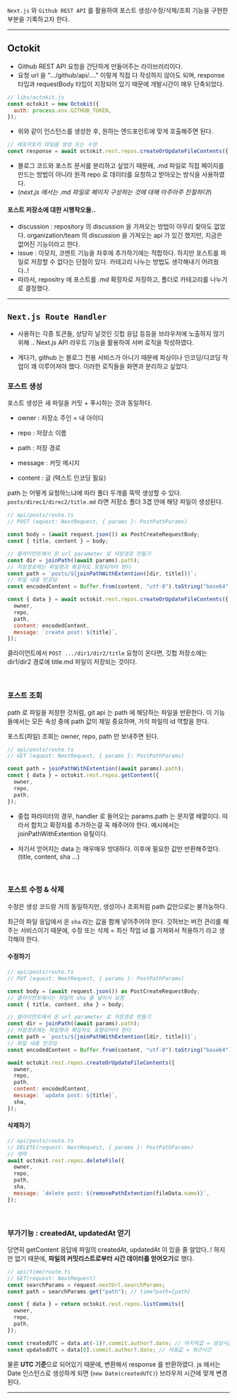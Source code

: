 <!--|tags:Next.js Octokit|commentsId:11|-->
`Next.js` 와 `Github REST API` 를 활용하여 포스트 생성/수정/삭제/조회 기능을 구현한 부분을 기록하고자 한다.

---

## Octokit

- Github REST API 요청을 간단하게 만들어주는 라이브러리이다.
- 요청 url 을 ".../github/api/...." 이렇게 직접 다 작성하지 않아도 되며, response 타입과 requestBody 타입이 지정되어 있기 때문에 개발시간이 매우 단축되었다.

```js
// libs/octokit.js
const octokit = new Octokit({
  auth: process.env.GITHUB_TOKEN,
});
```

- 위와 같이 인스턴스를 생성한 후, 원하는 엔드포인트에 맞게 호출해주면 된다.

```js
// 레포지토리 파일을 생성 또는 수정
const response = await octokit.rest.repos.createOrUpdateFileContents({...})
```
- 블로그 코드와 포스트 문서를 분리하고 싶었기 때문에, .md 파일로 직접 페이지를 만드는 방법이 아니라 원격 repo 로 데이터를 요청하고 받아오는 방식을 사용하였다. 
- (*next.js 에서는 .md 파일로 페이지 구성하는 것에 대해 아주아주 친절하다!*)

#### 포스트 저장소에 대한 시행착오들..

- discussion : repository 의 discussion 을 가져오는 방법이 아무리 찾아도 없었다. organization/team 의 discussion 을 가져오는 api 가 있긴 했지만, 지금은 없어진 기능이라고 한다.
- issue : 이모지, 코멘트 기능을 차후에 추가하기에는 적합하다. 하지만 포스트를 파일로 저장할 수 없다는 단점이 있다. 카테고리 나누는 방법도 생각해내기 어려웠다..!
- 따라서, repositry 에 포스트를 .md 확장자로 저장하고, 폴더로 카테고리를 나누기로 결정했다. 

---

## `Next.js Route Handler`
 - 사용하는 각종 토큰들, 상당히 날것인 깃헙 응답 등등을 브라우저에 노출하지 않기 위해 .. 
Next.js API 라우트 기능을 활용하여 서버 로직을 작성하였다.

- 게다가, github 는 블로그 전용 서비스가 아니기 때문에 파싱이나 인코딩/디코딩 작업이 꽤 이루어져야 했다. 이러한 로직들을 화면과 분리하고 싶었다.



### 포스트 생성

포스트 생성은 새 파일을 커밋 + 푸시하는 것과 동일하다.
- owner : 저장소 주인 = 내 아이디

- repo : 저장소 이름
- path : 저장 경로
- message : 커밋 메시지
- content : 글 (텍스트 인코딩 필요)

path 는 어떻게 요청하느냐에 따라 폴더 두개를 뚝딱 생성할 수 있다.
`posts/direc1/direc2/title.md` 라면 저장소 폴더 3겹 안에 해당 파일이 생성된다.


```js
// api/posts/route.ts
// POST (equest: NextRequest, { params }: PostPathParams)

const body = (await request.json()) as PostCreateRequestBody;
const { title, content } = body;

// 클라이언트에서 온 url parameter 로 저장경로 만들기
const dir = joinPath((await params).path);
// 저장경로에는 파일명과 확장자도 포함되어야 한다
const path = `posts/${joinPathWithExtention([dir, title])}`;
// 파일 내용 인코딩
const encodedContent = Buffer.from(content, "utf-8").toString("base64");

const { data } = await octokit.rest.repos.createOrUpdateFileContents({
  owner,
  repo,
  path,
  content: encodedContent,
  message: `create post: ${title}`,
});

```
클라이언트에서 `POST .../dir1/dir2/title` 요청이 온다면, 깃헙 저장소에는 dir1/dir2 경로에 title.md 파일이 저장되는 것이다.

<br/>

### 포스트 조회

path 로 파일을 저장한 것처럼, git api 는 path 에 해당하는 파일을 반환한다.
이 기능들에서는 모든 속성 중에 path 값이 제일 중요하며, 거의 파일의 id 역할을 한다.

포스트(파일) 조회는 owner, repo, path 만 보내주면 된다.

```js
// api/posts/route.ts
// GET (equest: NextRequest, { params }: PostPathParams)

const path = joinPathWithExtention((await params).path);
const { data } = octokit.rest.repos.getContent({
  owner,
  repo,
  path,
});
```

- 중첩 파라미터의 경우, handler 로 들어오는 params.path 는 문자열 배열이다. 따라서 합치고 확장자를 추가하는걸 꼭 해주어야 한다. 예시에서는 joinPathWithExtention 유틸이다.

- 저기서 얻어지는 data 는 매우매우 방대하다. 이후에 필요한 값만 반환해주었다. 
(title, content, sha ...)

<br/>

### 포스트 수정 & 삭제

수정은 생성 코드랑 거의 동일하지만, 생성이나 조회처럼 path 값만으로는 불가능하다. 

최근의 파일 응답에서 온 `sha` 라는 값을 함께 넣어주어야 한다. 
깃허브는 버전 관리를 해주는 서비스이기 때문에, 수정 또는 삭제 = 최신 작업 id 를 가져와서 적용하기 라고 생각해야 한다.


#### 수정하기

```js
// api/posts/route.ts
// PUT (equest: NextRequest, { params }: PostPathParams)

const body = (await request.json()) as PostCreateRequestBody;
// 클라이언트에서는 파일의 sha 를 넣어서 요청
const { title, content, sha } = body; 

// 클라이언트에서 온 url parameter 로 저장경로 만들기
const dir = joinPath((await params).path);
// 저장경로에는 파일명과 확장자도 포함되어야 한다
const path = `posts/${joinPathWithExtention([dir, title])}`;
// 파일 내용 인코딩
const encodedContent = Buffer.from(content, "utf-8").toString("base64");

await octokit.rest.repos.createOrUpdateFileContents({
  owner,
  repo,
  path,
  content: encodedContent,
  message: `update post: ${title}`,
  sha,
});

```

#### 삭제하기

```js
// api/posts/route.ts
// DELETE(request: NextRequest, { params }: PostPathParams)
// 생략
await octokit.rest.repos.deleteFile({
  owner,
  repo,
  path,
  sha,
  message: `delete post: ${removePathExtention(fileData.name)}`,
});
```

<br/>

### 부가기능 : createdAt, updatedAt 얻기

당연히 getContent 응답에 파일의 createdAt, updatedAt 이 있을 줄 알았다..! 
하지만 없기 때문에, **파일의 커밋리스트로부터 시간 데이터를 얻어오기**로 했다.

```js
// api/time/route.ts
// GET(request: NextRequest)
const searchParams = request.nextUrl.searchParams;
const path = searchParams.get("path"); // time?path={path}

const { data } = return octokit.rest.repos.listCommits({
  owner,
  repo,
  path,
});

const createdUTC = data.at(-1)?.commit.author?.date; // 마지막값 = 생성시간
const updatedUTC = data[0].commit.author?.date; // 처음값 = 최근시간

```

물론 **UTC 기준**으로 되어있기 때문에, 변환해서 response 를 반환하였다. js 에서는 Date 인스턴스로 생성하게 되면 (`new Date(createdUTC)`) 브라우저 시간에 맞게 변경된다.

---